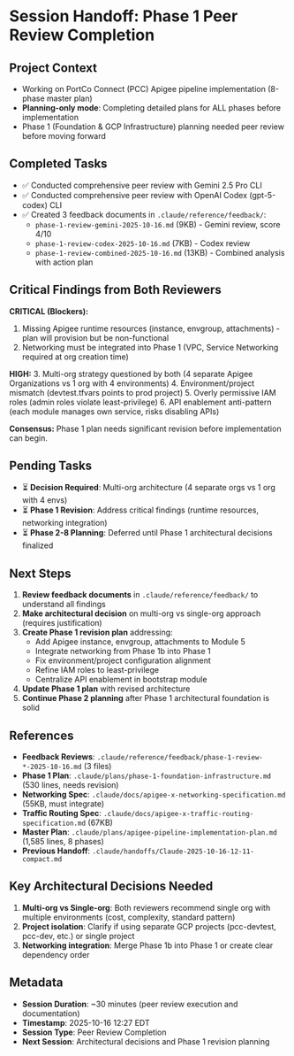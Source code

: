 # Session Handoff: Phase 1 Peer Review Completion

## Project Context
- Working on PortCo Connect (PCC) Apigee pipeline implementation (8-phase master plan)
- **Planning-only mode**: Completing detailed plans for ALL phases before implementation
- Phase 1 (Foundation & GCP Infrastructure) planning needed peer review before moving forward

## Completed Tasks
- ✅ Conducted comprehensive peer review with Gemini 2.5 Pro CLI
- ✅ Conducted comprehensive peer review with OpenAI Codex (gpt-5-codex) CLI
- ✅ Created 3 feedback documents in `.claude/reference/feedback/`:
  - `phase-1-review-gemini-2025-10-16.md` (9KB) - Gemini review, score 4/10
  - `phase-1-review-codex-2025-10-16.md` (7KB) - Codex review
  - `phase-1-review-combined-2025-10-16.md` (13KB) - Combined analysis with action plan

## Critical Findings from Both Reviewers

**CRITICAL (Blockers):**
1. Missing Apigee runtime resources (instance, envgroup, attachments) - plan will provision but be non-functional
2. Networking must be integrated into Phase 1 (VPC, Service Networking required at org creation time)

**HIGH:**
3. Multi-org strategy questioned by both (4 separate Apigee Organizations vs 1 org with 4 environments)
4. Environment/project mismatch (devtest.tfvars points to prod project)
5. Overly permissive IAM roles (admin roles violate least-privilege)
6. API enablement anti-pattern (each module manages own service, risks disabling APIs)

**Consensus:** Phase 1 plan needs significant revision before implementation can begin.

## Pending Tasks
- ⏳ **Decision Required**: Multi-org architecture (4 separate orgs vs 1 org with 4 envs)
- ⏳ **Phase 1 Revision**: Address critical findings (runtime resources, networking integration)
- ⏳ **Phase 2-8 Planning**: Deferred until Phase 1 architectural decisions finalized

## Next Steps
1. **Review feedback documents** in `.claude/reference/feedback/` to understand all findings
2. **Make architectural decision** on multi-org vs single-org approach (requires justification)
3. **Create Phase 1 revision plan** addressing:
   - Add Apigee instance, envgroup, attachments to Module 5
   - Integrate networking from Phase 1b into Phase 1
   - Fix environment/project configuration alignment
   - Refine IAM roles to least-privilege
   - Centralize API enablement in bootstrap module
4. **Update Phase 1 plan** with revised architecture
5. **Continue Phase 2 planning** after Phase 1 architectural foundation is solid

## References
- **Feedback Reviews**: `.claude/reference/feedback/phase-1-review-*-2025-10-16.md` (3 files)
- **Phase 1 Plan**: `.claude/plans/phase-1-foundation-infrastructure.md` (530 lines, needs revision)
- **Networking Spec**: `.claude/docs/apigee-x-networking-specification.md` (55KB, must integrate)
- **Traffic Routing Spec**: `.claude/docs/apigee-x-traffic-routing-specification.md` (67KB)
- **Master Plan**: `.claude/plans/apigee-pipeline-implementation-plan.md` (1,585 lines, 8 phases)
- **Previous Handoff**: `.claude/handoffs/Claude-2025-10-16-12-11-compact.md`

## Key Architectural Decisions Needed
1. **Multi-org vs Single-org**: Both reviewers recommend single org with multiple environments (cost, complexity, standard pattern)
2. **Project isolation**: Clarify if using separate GCP projects (pcc-devtest, pcc-dev, etc.) or single project
3. **Networking integration**: Merge Phase 1b into Phase 1 or create clear dependency order

## Metadata
- **Session Duration**: ~30 minutes (peer review execution and documentation)
- **Timestamp**: 2025-10-16 12:27 EDT
- **Session Type**: Peer Review Completion
- **Next Session**: Architectural decisions and Phase 1 revision planning
